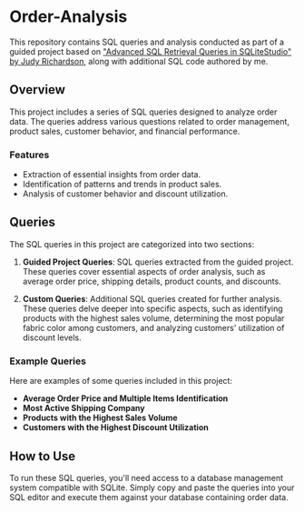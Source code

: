# Order-Analysis

This repository contains SQL queries and analysis conducted as part of a guided project based on ["Advanced SQL Retrieval Queries in SQLiteStudio" by Judy Richardson](https://www.coursera.org/projects/advanced-sql-retrieval-queries-in-sqlitestudio), along with additional SQL code authored by me.

## Overview

This project includes a series of SQL queries designed to analyze order data. The queries address various questions related to order management, product sales, customer behavior, and financial performance.

### Features

- Extraction of essential insights from order data.
- Identification of patterns and trends in product sales.
- Analysis of customer behavior and discount utilization.

## Queries

The SQL queries in this project are categorized into two sections:

1. **Guided Project Queries**: SQL queries extracted from the guided project. These queries cover essential aspects of order analysis, such as average order price, shipping details, product counts, and discounts.

2. **Custom Queries**: Additional SQL queries created for further analysis. These queries delve deeper into specific aspects, such as identifying products with the highest sales volume, determining the most popular fabric color among customers, and analyzing customers' utilization of discount levels.

### Example Queries

Here are examples of some queries included in this project:

- **Average Order Price and Multiple Items Identification**
- **Most Active Shipping Company**
- **Products with the Highest Sales Volume**
- **Customers with the Highest Discount Utilization**

## How to Use

To run these SQL queries, you'll need access to a database management system compatible with SQLite. Simply copy and paste the queries into your SQL editor and execute them against your database containing order data.
